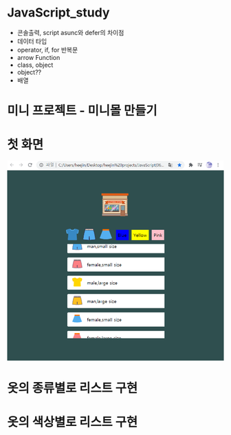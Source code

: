 # JavaScript_study
- 콘솔출력, script asunc와 defer의 차이점
- 데이터 타입
- operator, if, for 반복문
- arrow Function
- class, object
- object??
- 배열


# 미니 프로젝트 - 미니몰 만들기  
# 첫 화면  
![mini](imgs/main.png)  

# 옷의 종류별로 리스트 구현   
# 옷의 색상별로 리스트 구현   
